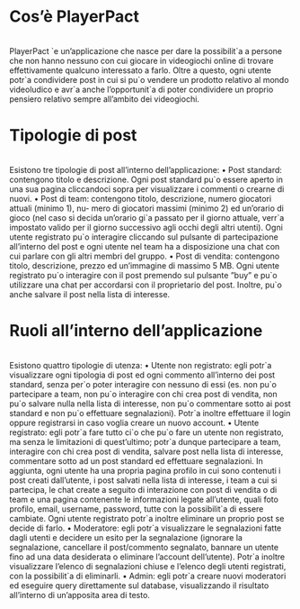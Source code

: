 <h1>Cos’è PlayerPact</h1> <br />
PlayerPact `e un’applicazione che nasce per dare la possibilit`a a persone che non hanno nessuno
con cui giocare in videogiochi online di trovare effettivamente qualcuno interessato a farlo.
Oltre a questo, ogni utente potr`a condividere post in cui si pu`o vendere un prodotto relativo
al mondo videoludico e avr`a anche l’opportunit`a di poter condividere un proprio pensiero
relativo sempre all’ambito dei videogiochi.
<h1>Tipologie di post </h1> <br />
Esistono tre tipologie di post all’interno dell’applicazione:
  • Post standard: contengono titolo e descrizione. Ogni post standard pu`o essere aperto
in una sua pagina cliccandoci sopra per visualizzare i commenti o crearne di nuovi.
  • Post di team: contengono titolo, descrizione, numero giocatori attuali (minimo 1), nu-
mero di giocatori massimi (minimo 2) ed un’orario di gioco (nel caso si decida un’orario
gi`a passato per il giorno attuale, verr`a impostato valido per il giorno successivo agli
occhi degli altri utenti). Ogni utente registrato pu`o interagire cliccando sul pulsante di
partecipazione all’interno del post e ogni utente nel team ha a disposizione una chat con
cui parlare con gli altri membri del gruppo.
  • Post di vendita: contengono titolo, descrizione, prezzo ed un’immagine di massimo 5
MB. Ogni utente registrato pu`o interagire con il post premendo sul pulsante ”buy” e
pu`o utilizzare una chat per accordarsi con il proprietario del post. Inoltre, pu`o anche
salvare il post nella lista di interesse.
<h1>Ruoli all’interno dell’applicazione</h1><br />
Esistono quattro tipologie di utenza:
  • Utente non registrato: egli potr`a visualizzare ogni tipologia di post ed ogni commento
all’interno dei post standard, senza per`o poter interagire con nessuno di essi (es. non
pu`o partecipare a team, non pu`o interagire con chi crea post di vendita, non pu`o salvare
nulla nella lista di interesse, non pu`o commentare sotto ai post standard e non pu`o
effettuare segnalazioni). Potr`a inoltre effettuare il login oppure registrarsi in caso voglia
creare un nuovo account.
  • Utente registrato: egli potr`a fare tutto ci`o che pu`o fare un utente non registrato, ma
senza le limitazioni di quest’ultimo; potr`a dunque partecipare a team, interagire con
chi crea post di vendita, salvare post nella lista di interesse, commentare sotto ad un
post standard ed effettuare segnalazioni. In aggiunta, ogni utente ha una propria pagina
profilo in cui sono contenuti i post creati dall’utente, i post salvati nella lista di interesse,
i team a cui si partecipa, le chat create a seguito di interazione con post di vendita o di
team e una pagina contenente le informazioni legate all’utente, quali foto profilo, email,
username, password, tutte con la possibilit`a di essere cambiate. Ogni utente registrato
potr`a inoltre eliminare un proprio post se decide di farlo.
  • Moderatore: egli potr`a visualizzare le segnalazioni fatte dagli utenti e decidere un esito
per la segnalazione (ignorare la segnalazione, cancellare il post/commento segnalato,
bannare un utente fino ad una data desiderata o eliminare l’account dell’utente). Potr`a
inoltre visualizzare l’elenco di segnalazioni chiuse e l’elenco degli utenti registrati, con
la possibilit`a di eliminarli.
  • Admin: egli potr`a creare nuovi moderatori ed eseguire query direttamente sul database,
visualizzando il risultato all’interno di un’apposita area di testo.
